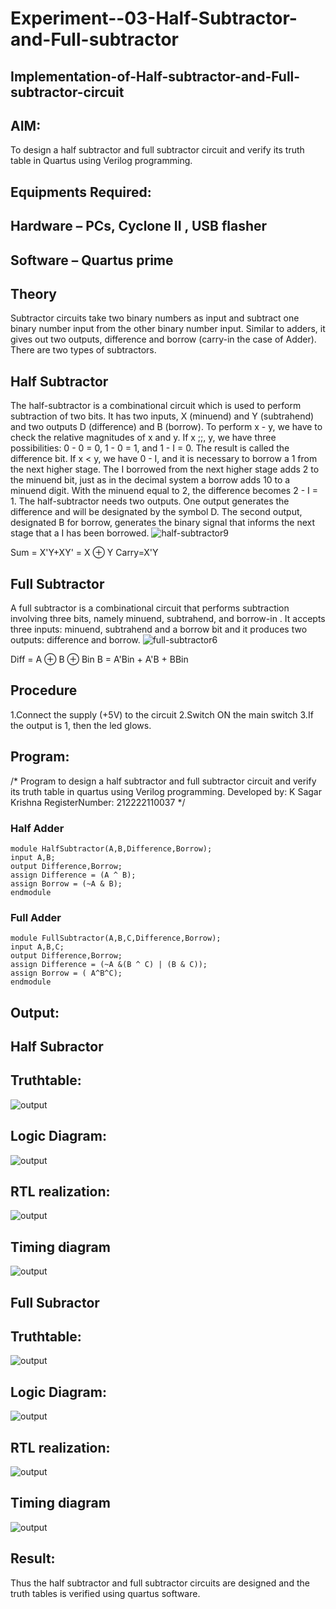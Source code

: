 # Experiment--03-Half-Subtractor-and-Full-subtractor
## Implementation-of-Half-subtractor-and-Full-subtractor-circuit
## AIM:
To design a half subtractor and full subtractor circuit and verify its truth table in Quartus using Verilog programming.

## Equipments Required:
## Hardware – PCs, Cyclone II , USB flasher
## Software – Quartus prime
## Theory
Subtractor circuits take two binary numbers as input and subtract one binary number input from the other binary number input. Similar to adders, it gives out two outputs, difference and borrow (carry-in the case of Adder). There are two types of subtractors.


## Half Subtractor
The half-subtractor is a combinational circuit which is used to perform subtraction of two bits. It has two inputs, X (minuend) and Y (subtrahend) and two outputs D (difference) and B (borrow). To perform x - y, we have to check the relative magnitudes of x and y. If x ;;, y, we have three possibilities: 0 - 0 = 0, 1 - 0 = 1, and 1 - I = 0. The result is called the difference bit. If x < y, we have 0 - I, and it is necessary to borrow a 1 from the next higher stage. The I borrowed from the next higher stage adds 2 to the minuend bit, just as in the decimal system a borrow adds 10 to a minuend digit. With the minuend equal to 2, the difference becomes 2 - I = 1. The half-subtractor needs two outputs. One output generates the difference and will be designated by the symbol D. The second output, designated B for borrow, generates the binary signal that informs the next stage that a I has been borrowed.
![half-subtractor9](https://user-images.githubusercontent.com/36288975/166112538-58c3bc7c-ee5d-4e6a-ac8d-8e8328efe27a.png)


Sum = X'Y+XY' = X ⊕ Y
Carry=X'Y

## Full Subtractor
A full subtractor is a combinational circuit that performs subtraction involving three bits, namely minuend, subtrahend, and borrow-in . It accepts three inputs: minuend, subtrahend and a borrow bit and it produces two outputs: difference and borrow. 
![full-subtractor6](https://user-images.githubusercontent.com/36288975/166112541-24c68359-3de8-4674-ae22-8272ffc385ed.png)


Diff = A ⊕ B ⊕ Bin B = A'Bin + A'B + BBin

## Procedure
1.Connect the supply (+5V) to the circuit
2.Switch ON the main switch
3.If the output is 1, then the led glows.



## Program:
/*
Program to design a half subtractor and full subtractor circuit and verify its truth table in quartus using Verilog programming.
Developed by: K Sagar Krishna
RegisterNumber:  212222110037
*/
### Half Adder
```
module HalfSubtractor(A,B,Difference,Borrow);
input A,B;
output Difference,Borrow;
assign Difference = (A ^ B);
assign Borrow = (~A & B);
endmodule 

```
### Full Adder
```
module FullSubtractor(A,B,C,Difference,Borrow);
input A,B,C;
output Difference,Borrow;
assign Difference = (~A &(B ^ C) | (B & C));
assign Borrow = ( A^B^C);
endmodule

```
## Output:



## Half Subractor
## Truthtable:
![output](https://user-images.githubusercontent.com/121117266/233019093-6afe4766-bf66-46c2-98eb-738ef543058a.png)
## Logic Diagram:
![output](https://user-images.githubusercontent.com/121117266/233019226-7d044551-908d-42dc-a8c9-d51fa2c38c54.png)
## RTL realization:
![output](https://user-images.githubusercontent.com/121117266/233019413-f4133c5f-a771-4516-8c64-e04f4a3af296.png)
## Timing diagram
![output](https://user-images.githubusercontent.com/121117266/233019578-1e94a96c-79b1-4e24-b9ae-ff98a88f52fd.png)

## Full Subractor
## Truthtable:
![output](https://user-images.githubusercontent.com/121117266/233019115-34b8e1cf-216b-49eb-9231-46ab34090dd8.png)
## Logic Diagram:
![output](https://user-images.githubusercontent.com/121117266/233019310-d7f768a5-0615-4e79-bf5f-b6348f736a08.png)
## RTL realization:
![output](https://user-images.githubusercontent.com/121117266/233019477-6bf66d6d-3c50-475f-88e6-288a73199ef3.png)
## Timing diagram
![output](https://user-images.githubusercontent.com/121117266/233019633-6ab6b0e2-3a93-4626-ba45-e99635c9a43b.png)





## Result:
Thus the half subtractor and full subtractor circuits are designed and the truth tables is verified using quartus software.

